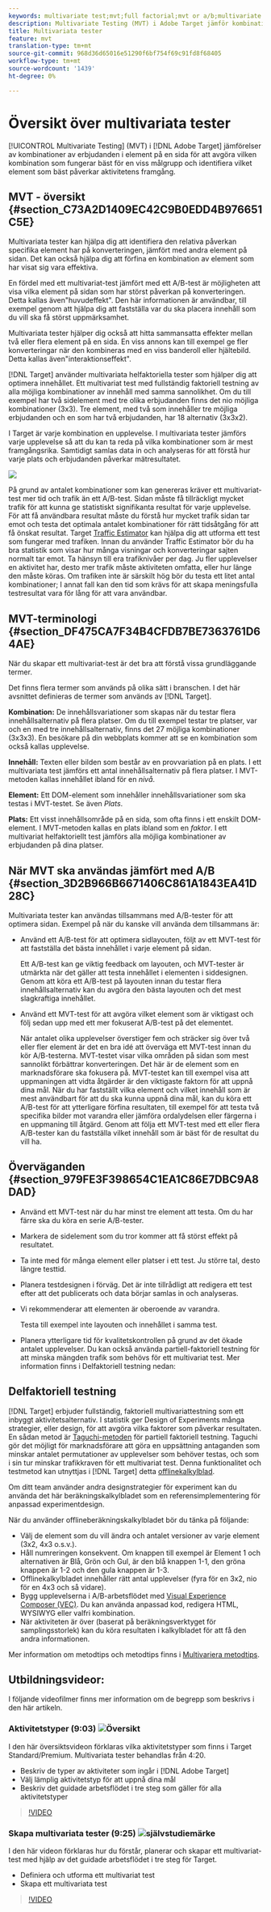 ```yaml
---
keywords: multivariate test;mvt;full factorial;mvt or a/b;multivariate a/b;traffic estimator;when to use mvt;mvt considerations;multivariate;partial-factorial;partial factorial;full-factorial
description: Multivariate Testing (MVT) i Adobe Target jämför kombinationer av erbjudanden i element på en sida för att avgöra vilken kombination som fungerar bäst för en viss målgrupp och identifierar vilket element som bäst påverkar aktivitetens framgång.
title: Multivariata tester
feature: mvt
translation-type: tm+mt
source-git-commit: 968d36d65016e51290f6bf754f69c91fd8f68405
workflow-type: tm+mt
source-wordcount: '1439'
ht-degree: 0%

---
```



# Översikt över multivariata tester

[!UICONTROL Multivariate Testing] (MVT) i [!DNL Adobe Target] jämförelser av kombinationer av erbjudanden i element på en sida för att avgöra vilken kombination som fungerar bäst för en viss målgrupp och identifiera vilket element som bäst påverkar aktivitetens framgång.

## MVT - översikt {#section_C73A2D1409EC42C9B0EDD4B976651C5E}

Multivariata tester kan hjälpa dig att identifiera den relativa påverkan specifika element har på konverteringen, jämfört med andra element på sidan. Det kan också hjälpa dig att förfina en kombination av element som har visat sig vara effektiva.

En fördel med ett multivariat-test jämfört med ett A/B-test är möjligheten att visa vilka element på sidan som har störst påverkan på konverteringen. Detta kallas även&quot;huvudeffekt&quot;. Den här informationen är användbar, till exempel genom att hjälpa dig att fastställa var du ska placera innehåll som du vill ska få störst uppmärksamhet.

Multivariata tester hjälper dig också att hitta sammansatta effekter mellan två eller flera element på en sida. En viss annons kan till exempel ge fler konverteringar när den kombineras med en viss banderoll eller hjältebild. Detta kallas även&quot;interaktionseffekt&quot;.

[!DNL Target] använder multivariata helfaktoriella tester som hjälper dig att optimera innehållet. Ett multivariat test med fullständig faktoriell testning av alla möjliga kombinationer av innehåll med samma sannolikhet. Om du till exempel har två sidelement med tre olika erbjudanden finns det nio möjliga kombinationer (3x3). Tre element, med två som innehåller tre möjliga erbjudanden och en som har två erbjudanden, har 18 alternativ (3x3x2).

I Target är varje kombination en upplevelse. I multivariata tester jämförs varje upplevelse så att du kan ta reda på vilka kombinationer som är mest framgångsrika. Samtidigt samlas data in och analyseras för att förstå hur varje plats och erbjudanden påverkar mätresultatet.

![](assets/multivariate.png)

På grund av antalet kombinationer som kan genereras kräver ett multivariat-test mer tid och trafik än ett A/B-test. Sidan måste få tillräckligt mycket trafik för att kunna ge statistiskt signifikanta resultat för varje upplevelse. För att få användbara resultat måste du förstå hur mycket trafik sidan tar emot och testa det optimala antalet kombinationer för rätt tidsåtgång för att få önskat resultat. Target [Traffic Estimator](/help/c-activities/c-multivariate-testing/t-create-multivariate-test/traffic-estimator.md#task_71AA6922AFD447EA8C5E610A78ABA714) kan hjälpa dig att utforma ett test som fungerar med trafiken. Innan du använder Traffic Estimator bör du ha bra statistik som visar hur många visningar och konverteringar sajten normalt tar emot. Ta hänsyn till era trafiknivåer per dag. Ju fler upplevelser en aktivitet har, desto mer trafik måste aktiviteten omfatta, eller hur länge den måste köras. Om trafiken inte är särskilt hög bör du testa ett litet antal kombinationer; I annat fall kan den tid som krävs för att skapa meningsfulla testresultat vara för lång för att vara användbar.

## MVT-terminologi {#section_DF475CA7F34B4CFDB7BE7363761D64AE}

När du skapar ett multivariat-test är det bra att förstå vissa grundläggande termer.

Det finns flera termer som används på olika sätt i branschen. I det här avsnittet definieras de termer som används av [!DNL Target].

**Kombination:** De innehållsvariationer som skapas när du testar flera innehållsalternativ på flera platser. Om du till exempel testar tre platser, var och en med tre innehållsalternativ, finns det 27 möjliga kombinationer (3x3x3). En besökare på din webbplats kommer att se en kombination som också kallas upplevelse.

**Innehåll:** Texten eller bilden som består av en provvariation på en plats. I ett multivariata test jämförs ett antal innehållsalternativ på flera platser. I MVT-metoden kallas innehållet ibland för en *nivå*.

**Element:** Ett DOM-element som innehåller innehållsvariationer som ska testas i MVT-testet. Se även *Plats*.

**Plats:** Ett visst innehållsområde på en sida, som ofta finns i ett enskilt DOM-element. I MVT-metoden kallas en plats ibland som en *faktor*. I ett multivariat helfaktoriellt test jämförs alla möjliga kombinationer av erbjudanden på dina platser.

## När MVT ska användas jämfört med A/B {#section_3D2B966B6671406C861A1843EA41D28C}

Multivariata tester kan användas tillsammans med A/B-tester för att optimera sidan. Exempel på när du kanske vill använda dem tillsammans är:

* Använd ett A/B-test för att optimera sidlayouten, följt av ett MVT-test för att fastställa det bästa innehållet i varje element på sidan.

   Ett A/B-test kan ge viktig feedback om layouten, och MVT-tester är utmärkta när det gäller att testa innehållet i elementen i siddesignen. Genom att köra ett A/B-test på layouten innan du testar flera innehållsalternativ kan du avgöra den bästa layouten och det mest slagkraftiga innehållet.

* Använd ett MVT-test för att avgöra vilket element som är viktigast och följ sedan upp med ett mer fokuserat A/B-test på det elementet.

   När antalet olika upplevelser överstiger fem och sträcker sig över två eller fler element är det en bra idé att överväga ett MVT-test innan du kör A/B-testerna. MVT-testet visar vilka områden på sidan som mest sannolikt förbättrar konverteringen. Det här är de element som en marknadsförare ska fokusera på. MVT-testet kan till exempel visa att uppmaningen att vidta åtgärder är den viktigaste faktorn för att uppnå dina mål. När du har fastställt vilka element och vilket innehåll som är mest användbart för att du ska kunna uppnå dina mål, kan du köra ett A/B-test för att ytterligare förfina resultaten, till exempel för att testa två specifika bilder mot varandra eller jämföra ordalydelsen eller färgerna i en uppmaning till åtgärd. Genom att följa ett MVT-test med ett eller flera A/B-tester kan du fastställa vilket innehåll som är bäst för de resultat du vill ha.

## Överväganden {#section_979FE3F398654C1EA1C86E7DBC9A8DAD}

* Använd ett MVT-test när du har minst tre element att testa. Om du har färre ska du köra en serie A/B-tester.
* Markera de sidelement som du tror kommer att få störst effekt på resultatet.
* Ta inte med för många element eller platser i ett test. Ju större tal, desto längre testtid.
* Planera testdesignen i förväg. Det är inte tillrådligt att redigera ett test efter att det publicerats och data börjar samlas in och analyseras.
* Vi rekommenderar att elementen är oberoende av varandra.

   Testa till exempel inte layouten och innehållet i samma test.

* Planera ytterligare tid för kvalitetskontrollen på grund av det ökade antalet upplevelser. Du kan också använda partiell-faktoriell testning för att minska mängden trafik som behövs för ett multivariat test. Mer information finns i Delfaktoriell testning nedan:

## Delfaktoriell testning

[!DNL Target] erbjuder fullständig, faktoriell multivariattestning som ett inbyggt aktivitetsalternativ. I statistik ger Design of Experiments många strategier, eller design, för att avgöra vilka faktorer som påverkar resultaten. En sådan metod är [Taguchi-metoden](https://en.wikipedia.org/wiki/Taguchi_methods) för partiell faktoriell testning. Taguchi gör det möjligt för marknadsförare att göra en uppsättning antaganden som minskar antalet permutationer av upplevelser som behöver testas, och som i sin tur minskar trafikkraven för ett multivariat test. Denna funktionalitet och testmetod kan utnyttjas i [!DNL Target] detta [offlinekalkylblad](/help/assets/MVT-Taguchi-Partial-Factorial-Design-02102017.xlsx).

Om ditt team använder andra designstrategier för experiment kan du använda det här beräkningskalkylbladet som en referensimplementering för anpassad experimentdesign.

När du använder offlineberäkningskalkylbladet bör du tänka på följande:

* Välj de element som du vill ändra och antalet versioner av varje element (3x2, 4x3 o.s.v.).
* Håll numreringen konsekvent. Om knappen till exempel är Element 1 och alternativen är Blå, Grön och Gul, är den blå knappen 1-1, den gröna knappen är 1-2 och den gula knappen är 1-3.
* Offlinekalkylbladet innehåller rätt antal upplevelser (fyra för en 3x2, nio för en 4x3 och så vidare).
* Bygg upplevelserna i A/B-arbetsflödet med [Visual Experience Composer (VEC)](/help/c-experiences/experiences.md). Du kan använda anpassad kod, redigera HTML, WYSIWYG eller valfri kombination.
* När aktiviteten är över (baserat på beräkningsverktyget för samplingsstorlek) kan du köra resultaten i kalkylbladet för att få den andra informationen.

Mer information om metodtips och metodtips finns i [Multivariera metodtips](/help/c-activities/c-multivariate-testing/best-practices.md#reference_53635817FFB741EF8C4E56CC70688EDD).

## Utbildningsvideor:

I följande videofilmer finns mer information om de begrepp som beskrivs i den här artikeln.

### Aktivitetstyper (9:03) ![Översikt](/help/assets/overview.png)

I den här översiktsvideon förklaras vilka aktivitetstyper som finns i Target Standard/Premium. Multivariata tester behandlas från 4:20.

* Beskriv de typer av aktiviteter som ingår i [!DNL Adobe Target]
* Välj lämplig aktivitetstyp för att uppnå dina mål
* Beskriv det guidade arbetsflödet i tre steg som gäller för alla aktivitetstyper

>[!VIDEO](https://video.tv.adobe.com/v/17386)

### Skapa multivariata tester (9:25) ![självstudiemärke](/help/assets/tutorial.png)

I den här videon förklaras hur du förstår, planerar och skapar ett multivariat-test med hjälp av det guidade arbetsflödet i tre steg för Target.

* Definiera och utforma ett multivariat test
* Skapa ett multivariata test

>[!VIDEO](https://video.tv.adobe.com/v/17395)